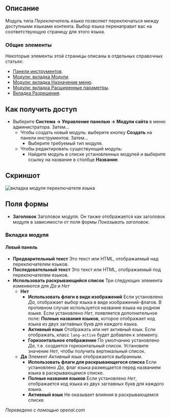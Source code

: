 <!-- Filename: Help4.x:Site_Modules:_Language_Switcher / Display title: Модули: Переключатель языка -->

## Описание

Модуль типа *Переключатель языка* позволяет переключаться между доступными языками контента. Выбор языка перенаправит вас на соответствующую страницу для этого языка.

### Общие элементы

Некоторые элементы этой страницы описаны в отдельных справочных статьях:

* [Панели инструментов](jdocmanual?article=help/common-elements/toolbars).
* [Модули: вкладка Модули](jdocmanual?article=help/modules/modules-module-tab).
* [Модули: вкладка Назначение меню](jdocmanual?article=help/modules/modules-menu-assignment-tab).
* [Модули: вкладка Расширенные параметры](jdocmanual?article=help/modules/modules-advanced-tab).
* [Вкладка Разрешения](jdocmanual?article=help/common-elements/edit-permissions).

## Как получить доступ

- Выберите **Система → Управление панелью → Модули сайта** в меню администратора. Затем...
  - Чтобы создать новый модуль: выберите кнопку **Создать** на панели инструментов. Затем...
    - Выберите требуемый тип модуля.
  - Чтобы редактировать существующий модуль:
    - Найдите модуль в списке установленных модулей и выберите
      ссылку на название в столбце **Название**.

## Скриншот

![вкладка модуля переключателя языка](../../../ru/images/modules-site/modules-language-switcher-module-tab.png)

## Поля формы

- **Заголовок** Заголовок модуля. Он также отображается как заголовок модуля в зависимости от поля формы *Показывать заголовок*.

### Вкладка модуля

#### Левый панель

- **Предварительный текст** Это текст или HTML, отображаемый над переключателем языков.
- **Последовательный текст** Это текст или HTML, отображаемый под переключателем языков.
- **Использовать раскрывающийся список** Три следующих элемента изменяются для *Да* и *Нет*
  - **Нет**
    - **Использовать флаги в виде изображений** Если установлено *Да*, отображает выбор языка в виде изображений-флагов. В противном случае используется название языка на родном языке. Если установлено *Нет*, появляется дополнительное поле: **Полные названия языков**, которое отображает код языка из двух заглавных букв для каждого языка.
    - **Активный язык** Отображать или нет активный язык. Если отображать, класс `lang-active` будет добавлен к элементу.
    - **Горизонтальное отображение** По умолчанию установлено *Да*, т.е. создается горизонтальный список. Установите значение *Нет*, чтобы получить вертикальный список.
  - **Да** Элемент *Активный язык* отображается выбранным.
    - **Использовать флаги для раскрывающегося списка** Если установлено *Да*, флаг языка размещается перед названием языка в раскрывающемся списке.
    - **Полные названия языков** Если установлено *Нет*, отображается код языка из двух заглавных букв для каждого языка.
    - **Активный язык** Не оказывает влияния в раскрывающемся списке.

*Переведено с помощью openai.com*

